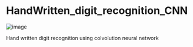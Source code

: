# HandWritten_digit_recognition_CNN

![image](https://user-images.githubusercontent.com/26451679/150331837-145a6a38-d0e7-4d63-98d5-388a13dfead6.png)

Hand written digit recognition using colvolution neural network 
